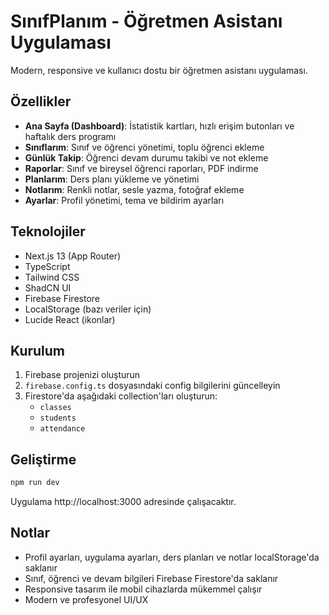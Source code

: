 # SınıfPlanım - Öğretmen Asistanı Uygulaması

Modern, responsive ve kullanıcı dostu bir öğretmen asistanı uygulaması.

## Özellikler

- **Ana Sayfa (Dashboard)**: İstatistik kartları, hızlı erişim butonları ve haftalık ders programı
- **Sınıflarım**: Sınıf ve öğrenci yönetimi, toplu öğrenci ekleme
- **Günlük Takip**: Öğrenci devam durumu takibi ve not ekleme
- **Raporlar**: Sınıf ve bireysel öğrenci raporları, PDF indirme
- **Planlarım**: Ders planı yükleme ve yönetimi
- **Notlarım**: Renkli notlar, sesle yazma, fotoğraf ekleme
- **Ayarlar**: Profil yönetimi, tema ve bildirim ayarları

## Teknolojiler

- Next.js 13 (App Router)
- TypeScript
- Tailwind CSS
- ShadCN UI
- Firebase Firestore
- LocalStorage (bazı veriler için)
- Lucide React (ikonlar)

## Kurulum

1. Firebase projenizi oluşturun
2. `firebase.config.ts` dosyasındaki config bilgilerini güncelleyin
3. Firestore'da aşağıdaki collection'ları oluşturun:
   - `classes`
   - `students` 
   - `attendance`

## Geliştirme

```bash
npm run dev
```

Uygulama http://localhost:3000 adresinde çalışacaktır.

## Notlar

- Profil ayarları, uygulama ayarları, ders planları ve notlar localStorage'da saklanır
- Sınıf, öğrenci ve devam bilgileri Firebase Firestore'da saklanır
- Responsive tasarım ile mobil cihazlarda mükemmel çalışır
- Modern ve profesyonel UI/UX